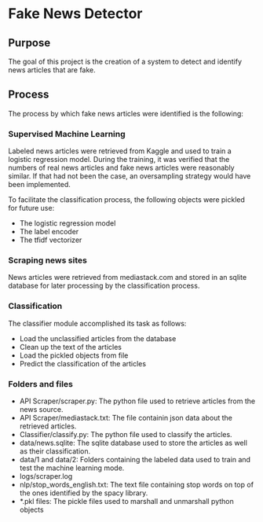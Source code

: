 # Fake News Detector

## Purpose

The goal of this project is the creation of a system to detect and identify news articles that are fake.

## Process

The process by which fake news articles were identified is the following:

### Supervised Machine Learning

Labeled news articles were retrieved from Kaggle and used to train a logistic regression model. During the training, it was verified that the numbers of real news articles and fake news articles were reasonably similar. If that had not been the case, an oversampling strategy would have been implemented. 

To facilitate the classification process, the following objects were pickled for future use:

* The logistic regression model
* The label encoder
* The tfidf vectorizer

###  Scraping news sites

News articles were retrieved from mediastack.com and stored in an sqlite database for later processing by the classification process.

### Classification

The classifier module accomplished its task as follows:

* Load the unclassified articles from the database
* Clean up the text of the articles
* Load the pickled objects from file
* Predict the classification of the articles

### Folders and files

* API Scraper/scraper.py: The python file used to retrieve articles from the news source.
* API Scraper/mediastack.txt: The file containin json data about the retrieved articles.
* Classifier/classify.py: The python file used to classify the articles.
* data/news.sqlite: The sqlite database used to store the articles as well as their classification.
* data/1 and data/2: Folders containing the labeled data used to train and test the machine learning mode.
* logs/scraper.log
* nlp/stop_words_english.txt: The text file containing stop words on top of the ones identified by the spacy library.
* *.pkl files: The pickle files used to marshall and unmarshall python objects


